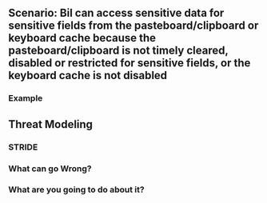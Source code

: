 ## Scenario: Bil can access sensitive data for sensitive fields from the pasteboard/clipboard or keyboard cache because the pasteboard/clipboard is not timely cleared, disabled or restricted for sensitive fields, or the keyboard cache is not disabled

### Example

## Threat Modeling

### STRIDE

### What can go Wrong?

### What are you going to do about it?